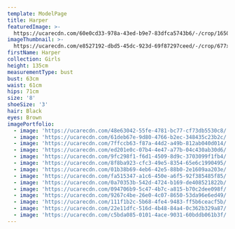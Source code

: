 ```yaml
---
template: ModelPage
title: Harper
featuredImage: >-
  https://ucarecdn.com/60e0cd33-978a-43ed-b9e7-83dfca5743b6/-/crop/1650x1059/0,0/-/preview/
imageThumbnail: >-
  https://ucarecdn.com/e8527192-dbd5-45dc-923d-69f87297ceed/-/crop/677x1015/17,0/-/preview/
firstName: Harper
collection: Girls
height: 135cm
measurementType: bust
bust: 63cm
waist: 61cm
hips: 71cm
size: '8'
shoeSize: '3'
hair: Black
eyes: Brown
imagePortfolio:
  - image: 'https://ucarecdn.com/48e63042-55fe-4781-bc77-cf73db5530c8/'
  - image: 'https://ucarecdn.com/61deb67e-9d80-4766-b2ec-348435c23b2c/'
  - image: 'https://ucarecdn.com/7ffccb63-f87a-44d2-a49b-812ab040d014/'
  - image: 'https://ucarecdn.com/ed201e0c-07b4-4e47-a77b-04c430ab30d6/'
  - image: 'https://ucarecdn.com/9fc298f1-f6d1-4509-8d9c-3703099f1fb4/'
  - image: 'https://ucarecdn.com/8f8ba923-cfc3-49e5-8354-65e6c1990495/'
  - image: 'https://ucarecdn.com/01b38b69-4eb6-42e5-88b0-2e1609aa203e/'
  - image: 'https://ucarecdn.com/fa515347-a1c6-450e-a6f5-92f385485f85/'
  - image: 'https://ucarecdn.com/0a70353b-542d-4724-b169-de408521822b/'
  - image: 'https://ucarecdn.com/094706b9-5c47-4b7c-a815-b70c2dee098f/'
  - image: 'https://ucarecdn.com/9267c4be-26e0-4c07-8650-53da96e6ed49/'
  - image: 'https://ucarecdn.com/111f1b2c-5b68-4fe4-9483-ff5b6ceacf5b/'
  - image: 'https://ucarecdn.com/22e11dfc-516d-4b48-84a4-0c362b329a87/'
  - image: 'https://ucarecdn.com/c5bda085-0101-4ace-9031-60bddb061b3f/'
---
```


